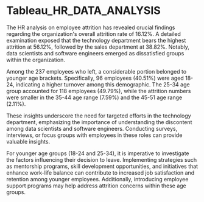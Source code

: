 # Tableau_HR_DATA_ANALYSIS
The HR analysis on employee attrition has revealed crucial findings regarding the organization's overall attrition rate of 16.12%. A detailed examination exposed that the technology department bears the highest attrition at 56.12%, followed by the sales department at 38.82%. Notably, data scientists and software engineers emerged as dissatisfied groups within the organization.

Among the 237 employees who left, a considerable portion belonged to younger age brackets. Specifically, 96 employees (40.51%) were aged 18-24, indicating a higher turnover among this demographic. The 25-34 age group accounted for 118 employees (49.79%), while the attrition numbers were smaller in the 35-44 age range (7.59%) and the 45-51 age range (2.11%).

These insights underscore the need for targeted efforts in the technology department, emphasizing the importance of understanding the discontent among data scientists and software engineers. Conducting surveys, interviews, or focus groups with employees in these roles can provide valuable insights.

For younger age groups (18-24 and 25-34), it is imperative to investigate the factors influencing their decision to leave. Implementing strategies such as mentorship programs, skill development opportunities, and initiatives that enhance work-life balance can contribute to increased job satisfaction and retention among younger employees. Additionally, introducing employee support programs may help address attrition concerns within these age groups.






